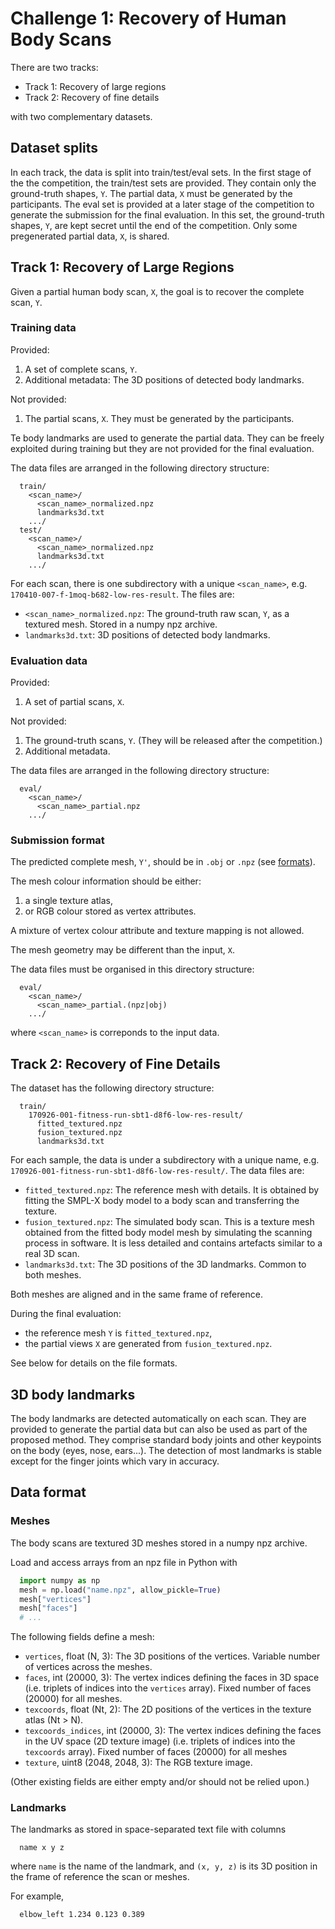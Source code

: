 # Challenge 1: Recovery of Human Body Scans

There are two tracks:

  - Track 1: Recovery of large regions
  - Track 2: Recovery of fine details

with two complementary datasets.

## Dataset splits

In each track, the data is split into train/test/eval sets.
In the first stage of the the competition, the train/test sets are provided.
They contain only the ground-truth shapes, `Y`.
The partial data, `X` must be generated by the participants.
The eval set is provided at a later stage of the competition to generate the
submission for the final evaluation.
In this set, the ground-truth shapes, `Y`, are kept secret until the end of the
competition.
Only some pregenerated partial data, `X`, is shared.

## Track 1: Recovery of Large Regions

Given a partial human body scan, `X`, the goal is to recover the complete scan,
`Y`.

### Training data

Provided:

1. A set of complete scans, `Y`.
2. Additional metadata: The 3D positions of detected body landmarks.

Not provided:

1. The partial scans, `X`. They must be generated by the participants.

Te body landmarks are used to generate the partial data.
They can be freely exploited during training but they are not provided for the
final evaluation.

The data files are arranged in the following directory structure:

```
  train/
    <scan_name>/
      <scan_name>_normalized.npz
      landmarks3d.txt
    .../
  test/
    <scan_name>/
      <scan_name>_normalized.npz
      landmarks3d.txt
    .../
```

For each scan, there is one subdirectory with a unique `<scan_name>`,
e.g. `170410-007-f-1moq-b682-low-res-result`.
The files are:

* `<scan_name>_normalized.npz`:
  The ground-truth raw scan, `Y`, as a textured mesh.
  Stored in a numpy npz archive.
* `landmarks3d.txt`: 3D positions of detected body landmarks.

### Evaluation data

Provided:

1. A set of partial scans, `X`.

Not provided:

1. The ground-truth scans, `Y`.
   (They will be released after the competition.)
2. Additional metadata.

The data files are arranged in the following directory structure:

```
  eval/
    <scan_name>/
      <scan_name>_partial.npz
    .../
```

### Submission format

The predicted complete mesh, `Y'`, should be in `.obj` or `.npz` (see
[formats](formats.md)).

The mesh colour information should be either:

1. a single texture atlas,
2. or RGB colour stored as vertex attributes.

A mixture of vertex colour attribute and texture mapping is not allowed.

The mesh geometry may be different than the input, `X`.

The data files must be organised in this directory structure:

```
  eval/
    <scan_name>/
      <scan_name>_partial.(npz|obj)
    .../
```

where `<scan_name>` is correponds to the input data.


## Track 2: Recovery of Fine Details

The dataset has the following directory structure:

```
  train/
    170926-001-fitness-run-sbt1-d8f6-low-res-result/
      fitted_textured.npz
      fusion_textured.npz
      landmarks3d.txt
```

For each sample, the data is under a subdirectory with a unique name,
e.g. `170926-001-fitness-run-sbt1-d8f6-low-res-result/`.
The data files are:

* `fitted_textured.npz`:
  The reference mesh with details. It is obtained by fitting the SMPL-X body
  model to a body scan and transferring the texture.
* `fusion_textured.npz`:
  The simulated body scan. This is a texture mesh obtained from the fitted body
  model mesh by simulating the scanning process in software. It is less
  detailed and contains artefacts similar to a real 3D scan.
* `landmarks3d.txt`:
  The 3D positions of the 3D landmarks. Common to both meshes.

Both meshes are aligned and in the same frame of reference.

During the final evaluation:

* the reference mesh `Y` is `fitted_textured.npz`,
* the partial views `X` are generated from `fusion_textured.npz`.

See below for details on the file formats.

## 3D body landmarks

The body landmarks are detected automatically on each scan. They are provided
to generate the partial data but can also be used as part of the proposed
method.
They comprise standard body joints and other keypoints on the body (eyes, nose,
ears...). The detection of most landmarks is stable except for the finger
joints which vary in accuracy.

## Data format

### Meshes

The body scans are textured 3D meshes stored in a numpy npz archive.

Load and access arrays from an npz file in Python with

```python
  import numpy as np
  mesh = np.load("name.npz", allow_pickle=True)
  mesh["vertices"]
  mesh["faces"]
  # ...
```

The following fields define a mesh:

* `vertices`, float (N, 3):
    The 3D positions of the vertices. Variable number of vertices across the
    meshes.
* `faces`, int (20000, 3):
    The vertex indices defining the faces in 3D space (i.e. triplets of indices
    into the `vertices` array). Fixed number of faces (20000) for all meshes.
* `texcoords`, float (Nt, 2):
    The 2D positions of the vertices in the texture atlas (Nt > N).
* `texcoords_indices`, int (20000, 3):
    The vertex indices defining the faces in the UV space (2D texture image)
    (i.e. triplets of indices into the `texcoords` array). Fixed number of
    faces (20000) for all meshes
* `texture`, uint8 (2048, 2048, 3):
    The RGB texture image.

(Other existing fields are either empty and/or should not be relied upon.)

### Landmarks

The landmarks as stored in space-separated text file with columns

```
  name x y z
```

where `name` is the name of the landmark, and `(x, y, z)` is its 3D position in
the frame of reference the scan or meshes.

For example,

```
  elbow_left 1.234 0.123 0.389
```
